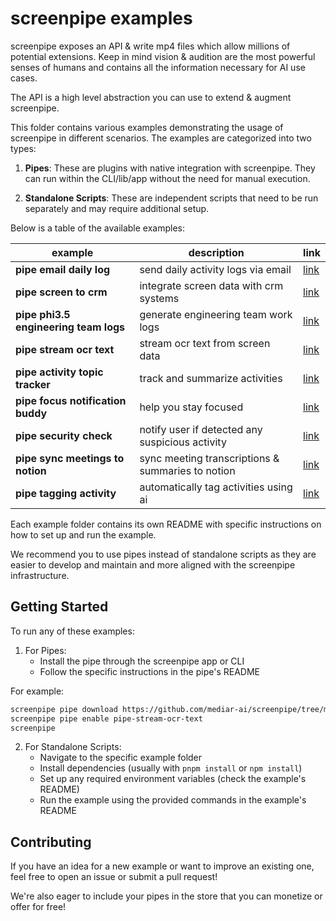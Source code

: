 # screenpipe examples

screenpipe exposes an API & write mp4 files which allow millions of potential extensions. Keep in mind vision & audition are the most powerful senses of humans and contains all the information necessary for AI use cases.

The API is a high level abstraction you can use to extend & augment screenpipe.

This folder contains various examples demonstrating the usage of screenpipe in different scenarios. The examples are categorized into two types:

1. **Pipes**: These are plugins with native integration with screenpipe. They can run within the CLI/lib/app without the need for manual execution.

2. **Standalone Scripts**: These are independent scripts that need to be run separately and may require additional setup.

Below is a table of the available examples:

| **example**                          | **description**                                  | **link**                          |
| ------------------------------------ | ------------------------------------------------ | --------------------------------- |
| **pipe email daily log**             | send daily activity logs via email               | [link](https://github.com/mediar-ai/screenpipe/tree/main/examples/typescript/pipe-email-daily-log)                         |
| **pipe screen to crm**               | integrate screen data with crm systems           | [link](https://github.com/mediar-ai/screenpipe/tree/main/examples/typescript/pipe-screen-to-crm)                         |
| **pipe phi3.5 engineering team logs**| generate engineering team work logs              | [link](https://github.com/mediar-ai/screenpipe/tree/main/examples/typescript/pipe-phi3.5-engineering-team-logs)                         |
| **pipe stream ocr text**             | stream ocr text from screen data                 | [link](https://github.com/mediar-ai/screenpipe/tree/main/examples/typescript/pipe-stream-ocr-text)                         |
| **pipe activity topic tracker**      | track and summarize activities                   | [link](https://github.com/mediar-ai/screenpipe/tree/main/examples/typescript/pipe-activity-topic-tracker)                         |
| **pipe focus notification buddy**    | help you stay focused                            | [link](https://github.com/mediar-ai/screenpipe/tree/main/examples/typescript/pipe-focus-notification-buddy)                         |
| **pipe security check**              | notify user if detected any suspicious activity  | [link](https://github.com/mediar-ai/screenpipe/tree/main/examples/typescript/pipe-security-check)                         |
| **pipe sync meetings to notion**     | sync meeting transcriptions & summaries to notion| [link](https://github.com/mediar-ai/screenpipe/tree/main/examples/typescript/pipe-sync-meetings-to-notion)                        |
| **pipe tagging activity**            | automatically tag activities using ai            | [link](https://github.com/mediar-ai/screenpipe/tree/main/examples/typescript/pipe-tagging-activity)                         |

Each example folder contains its own README with specific instructions on how to set up and run the example.

We recommend you to use pipes instead of standalone scripts as they are easier to develop and maintain and more aligned with the screenpipe infrastructure.

## Getting Started

To run any of these examples:

1. For Pipes:
   - Install the pipe through the screenpipe app or CLI
   - Follow the specific instructions in the pipe's README

For example:

```bash
screenpipe pipe download https://github.com/mediar-ai/screenpipe/tree/main/examples/typescript/pipe-stream-ocr-text
screenpipe pipe enable pipe-stream-ocr-text
screenpipe
```

2. For Standalone Scripts:
   - Navigate to the specific example folder
   - Install dependencies (usually with `pnpm install` or `npm install`)
   - Set up any required environment variables (check the example's README)
   - Run the example using the provided commands in the example's README

## Contributing

If you have an idea for a new example or want to improve an existing one, feel free to open an issue or submit a pull request!

We're also eager to include your pipes in the store that you can monetize or offer for free!

